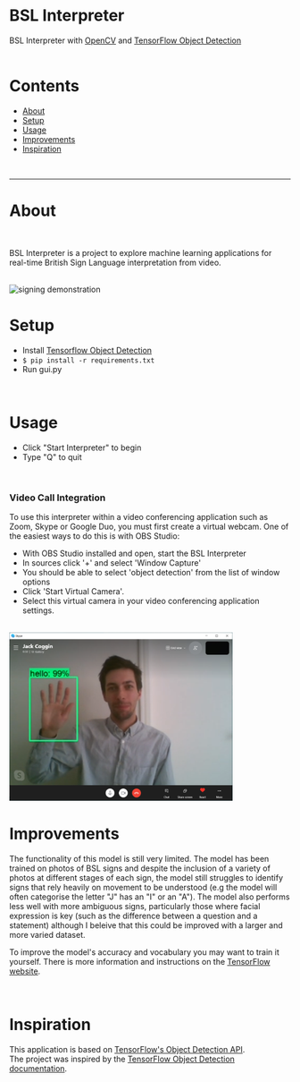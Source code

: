 # BSL Interpreter

BSL Interpreter with [OpenCV](https://opencv.org/) and [TensorFlow Object Detection](https://github.com/tensorflow/models/blob/master/research/object_detection/README.md)
<br />
<br />
# Contents
* [About](#about)
* [Setup](#setup)
* [Usage](#usage)
* [Improvements](#improvements)
* [Inspiration](#inspiration)
<br />

* * *

# About

<br />

BSL Interpreter is a project to explore machine learning applications for real-time British Sign Language interpretation from video.

<br />
<img src="/images/demo.gif" alt="signing demonstration">

<br />

# Setup
* Install [Tensorflow Object Detection](https://tensorflow-object-detection-api-tutorial.readthedocs.io/en/latest/install.html)
* `$ pip install -r requirements.txt`
* Run gui.py


<br />

# Usage
* Click "Start Interpreter" to begin
* Type "Q" to quit

<br />

### Video Call Integration
To use this interpreter within a video conferencing application such as Zoom, Skype or Google Duo, you must first create a virtual webcam.
One of the easiest ways to do this is with OBS Studio:
* With OBS Studio installed and open, start the BSL Interpreter
* In sources click '+' and select 'Window Capture'
* You should be able to select 'object detection' from the list of window options
* Click 'Start Virtual Camera'.
* Select this virtual camera in your video conferencing application settings.

<br />

<img src="/images/skype_screenshot.png" alt="skype video call signing demonstration" width=400px>

<br />

# Improvements
The functionality of this model is still very limited. The model has been trained on photos of BSL signs and despite the inclusion of a variety of photos at 
different stages of each sign, the model still struggles to identify signs that rely heavily on movement to be understood (e.g the model will often categorise 
the letter "J" has an "I" or an "A"). The model also performs less well with more ambiguous signs, particularly those where facial expression is key (such as
the difference between a question and a statement) although I beleive that this could be improved with a larger and more varied dataset.

To improve the model's accuracy and vocabulary you may want to train it yourself. There is more information and instructions on the [TensorFlow website](https://tensorflow-object-detection-api-tutorial.readthedocs.io/). 

<br />

# Inspiration
This application is based on [TensorFlow's Object Detection API](https://github.com/tensorflow/models/blob/master/research/object_detection/README.md).
<br />
The project was inspired by the [TensorFlow Object Detection documentation](https://tensorflow-object-detection-api-tutorial.readthedocs.io/en/latest/).

